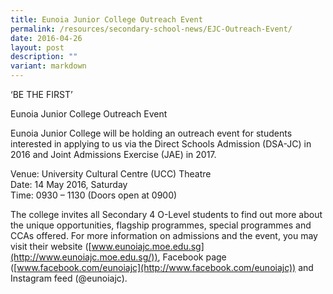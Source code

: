 ```yaml
---
title: Eunoia Junior College Outreach Event
permalink: /resources/secondary-school-news/EJC-Outreach-Event/
date: 2016-04-26
layout: post
description: ""
variant: markdown
---
```

‘BE THE FIRST’

Eunoia Junior College Outreach Event

Eunoia Junior College will be holding an outreach event for students interested in applying to us via the Direct Schools Admission (DSA-JC) in 2016 and Joint Admissions Exercise (JAE) in 2017.

Venue: University Cultural Centre (UCC) Theatre  
Date: 14 May 2016, Saturday  
Time: 0930 – 1130 (Doors open at 0900)

The college invites all Secondary 4 O-Level students to find out more about the unique opportunities, flagship programmes, special programmes and CCAs offered. For more information on admissions and the event, you may visit their website ([www.eunoiajc.moe.edu.sg](http://www.eunoiajc.moe.edu.sg/)), Facebook page ([www.facebook.com/eunoiajc](http://www.facebook.com/eunoiajc)) and Instagram feed (@eunoiajc). 